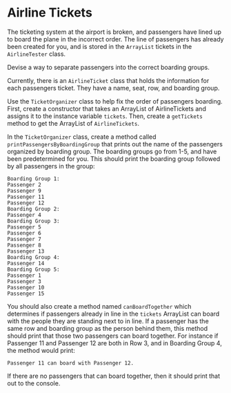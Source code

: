 # Airline Tickets
The ticketing system at the airport is broken, and passengers have lined up to board the plane in the incorrect order. The line of passengers has already been created for you, and is stored in the `ArrayList` tickets in the `AirlineTester` class.

Devise a way to separate passengers into the correct boarding groups.

Currently, there is an `AirlineTicket` class that holds the information for each passengers ticket. They have a name, seat, row, and boarding group.

Use the ``TicketOrganizer`` class to help fix the order of passengers boarding. First, create a constructor that takes an ArrayList of AirlineTickets and assigns it to the instance variable `tickets`. Then, create a `getTickets` method to get the ArrayList of `AirlineTickets`.

In the `TicketOrganizer` class, create a method called `printPassengersByBoardingGroup` that prints out the name of the passengers organized by boarding group. The boarding groups go from 1-5, and have been predetermined for you. This should print the boarding group followed by all passengers in the group:
```
Boarding Group 1:
Passenger 2
Passenger 9
Passenger 11
Passenger 12
Boarding Group 2:
Passenger 4
Boarding Group 3:
Passenger 5
Passenger 6
Passenger 7
Passenger 8
Passenger 13
Boarding Group 4:
Passenger 14
Boarding Group 5:
Passenger 1
Passenger 3
Passenger 10
Passenger 15
```
You should also create a method named `canBoardTogether` which determines if passengers already in line in the `tickets` ArrayList can board with the people they are standing next to in line. If a passenger has the same row and boarding group as the person behind them, this method should print that those two passengers can board together. For instance if Passenger 11 and Passenger 12 are both in Row 3, and in Boarding Group 4, the method would print:
```
Passenger 11 can board with Passenger 12.
```
If there are no passengers that can board together, then it should print that out to the console.
